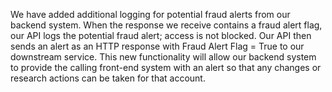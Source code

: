 We have added additional logging for potential fraud alerts from our backend system. When the response we receive contains a fraud alert flag, our API logs the potential fraud alert; access is not blocked. Our API then sends an alert as an HTTP response with Fraud Alert Flag = True to our downstream service. This new functionality will allow our backend system to provide the calling front-end system with an alert so that any changes or research actions can be taken for that account. 
